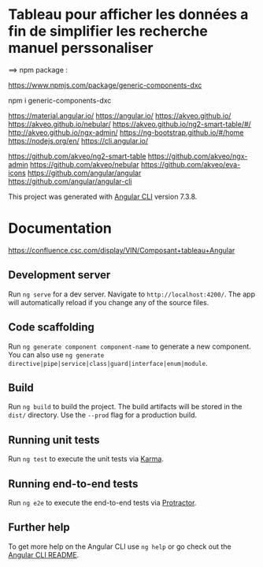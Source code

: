 # Tableau pour afficher les données a fin de simplifier les recherche manuel perssonaliser

==> npm package :

https://www.npmjs.com/package/generic-components-dxc

npm i generic-components-dxc

https://material.angular.io/
https://angular.io/
https://akveo.github.io/
https://akveo.github.io/nebular/
https://akveo.github.io/ng2-smart-table/#/
http://akveo.github.io/ngx-admin/
https://ng-bootstrap.github.io/#/home
https://nodejs.org/en/
https://cli.angular.io/


https://github.com/akveo/ng2-smart-table
https://github.com/akveo/ngx-admin
https://github.com/akveo/nebular
https://github.com/akveo/eva-icons
https://github.com/angular/angular
https://github.com/angular/angular-cli

This project was generated with [Angular CLI](https://github.com/angular/angular-cli) version 7.3.8.

# Documentation

https://confluence.csc.com/display/VIN/Composant+tableau+Angular

## Development server

Run `ng serve` for a dev server. Navigate to `http://localhost:4200/`. The app will automatically reload if you change any of the source files.

## Code scaffolding

Run `ng generate component component-name` to generate a new component. You can also use `ng generate directive|pipe|service|class|guard|interface|enum|module`.

## Build

Run `ng build` to build the project. The build artifacts will be stored in the `dist/` directory. Use the `--prod` flag for a production build.

## Running unit tests

Run `ng test` to execute the unit tests via [Karma](https://karma-runner.github.io).

## Running end-to-end tests

Run `ng e2e` to execute the end-to-end tests via [Protractor](http://www.protractortest.org/).

## Further help

To get more help on the Angular CLI use `ng help` or go check out the [Angular CLI README](https://github.com/angular/angular-cli/blob/master/README.md).
